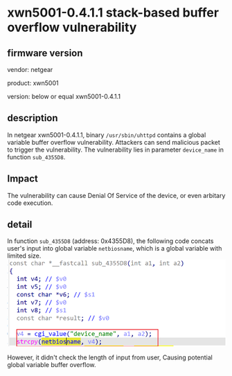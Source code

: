 # xwn5001-0.4.1.1 stack-based buffer overflow vulnerability
## firmware version
vendor: netgear

product: xwn5001

version: below or equal xwn5001-0.4.1.1

## description
In netgear xwn5001-0.4.1.1, binary `/usr/sbin/uhttpd` contains a global variable buffer overflow vulnerability. Attackers can send malicious packet to trigger the vulnerability. The vulnerability lies in parameter `device_name` in function `sub_4355D8`.


## Impact
The vulnerability can cause Denial Of Service of the device, or even arbitary code execution.

## detail
In function `sub_4355D8` (address: 0x4355D8), the following code concats user's input into global variable `netbiosname`, which is a global variable with limited size.
![alt text](image.png)

However, it didn't check the length of input from user, Causing potential global variable buffer overflow. 


